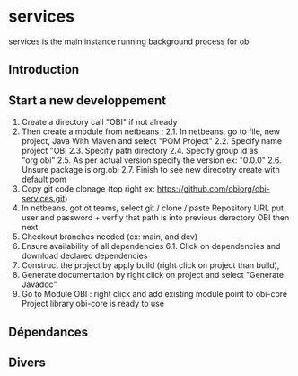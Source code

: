 # services
services is the main instance running background process for obi

## Introduction

## Start a new developpement
1. Create a directory call "OBI" if not already
2. Then create a module from netbeans :
2.1. In netbeans, go to file, new project, Java With Maven and select "POM Project"
2.2. Specify name project "OBI
2.3. Specify path directory
2.4. Specify group id as "org.obi"
2.5. As per actual version specify the version ex: "0.0.0"
2.6. Unsure package is org.obi
2.7. Finish to see new direcotry create with default pom
3. Copy git code clonage (top right ex: https://github.com/obiorg/obi-services.git)
4. In netbeans, got ot teams, select git / clone / paste Repository URL put user and password + verfiy that path is into previous derectory OBI then next
5. Checkout branches needed (ex: main, and dev)
6. Ensure availability of all dependencies
6.1. Click on dependencies and download declared dependencies
7. Construct the project by apply build (right click on project than build),
8. Generate documentation by right click on project and select "Generate Javadoc"
9. Go to Module OBI : right click and add existing module point to obi-core
Project library obi-core is ready to use


## Dépendances

## Divers




